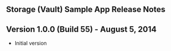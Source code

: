 Storage (Vault) Sample App Release Notes
---

## Version 1.0.0 (Build 55) - August 5, 2014
- Initial version